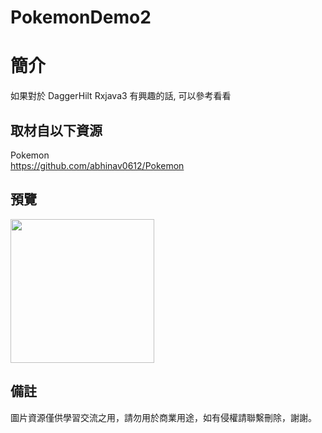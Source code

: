 # PokemonDemo2

簡介
==================================
如果對於 DaggerHilt Rxjava3 有興趣的話, 可以參考看看                               

取材自以下資源
--------
Pokemon                                                                 
https://github.com/abhinav0612/Pokemon    
                                                                                                                  
預覽
--------
<p align="left">
  <img src="https://i.imgur.com/Oh2BrXX.png" width="230"/>
</p> 

備註
--------
圖片資源僅供學習交流之用，請勿用於商業用途，如有侵權請聯繫刪除，謝謝。
